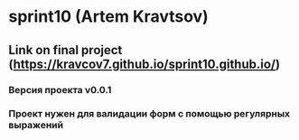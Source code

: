#  sprint10 (Artem Kravtsov)
## Link on final project (https://kravcov7.github.io/sprint10.github.io/)
### Версия проекта v0.0.1
### Проект нужен для валидации форм с помощью регулярных выражений
